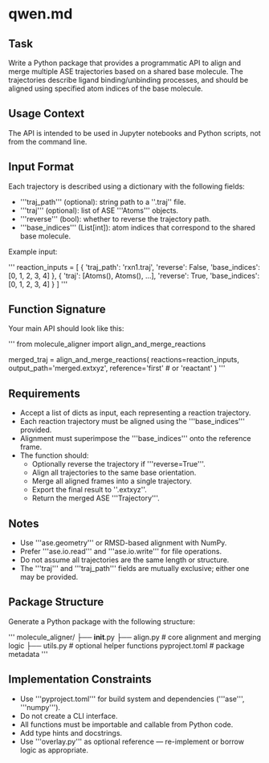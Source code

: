 # qwen.md

## Task

Write a Python package that provides a programmatic API to align and merge multiple ASE trajectories based on a shared base molecule. The trajectories describe ligand binding/unbinding processes, and should be aligned using specified atom indices of the base molecule.

## Usage Context

The API is intended to be used in Jupyter notebooks and Python scripts, not from the command line.

## Input Format

Each trajectory is described using a dictionary with the following fields:

- '''traj_path''' (optional): string path to a ''.traj'' file.
- '''traj''' (optional): list of ASE '''Atoms''' objects.
- '''reverse''' (bool): whether to reverse the trajectory path.
- '''base_indices''' (List[int]): atom indices that correspond to the shared base molecule.

Example input:

'''
reaction_inputs = [
    {
        'traj_path': 'rxn1.traj',
        'reverse': False,
        'base_indices': [0, 1, 2, 3, 4]
    },
    {
        'traj': [Atoms(), Atoms(), ...],
        'reverse': True,
        'base_indices': [0, 1, 2, 3, 4]
    }
]
'''

## Function Signature

Your main API should look like this:

'''
from molecule_aligner import align_and_merge_reactions

merged_traj = align_and_merge_reactions(
    reactions=reaction_inputs,
    output_path='merged.extxyz',
    reference='first'  # or 'reactant'
)
'''

## Requirements

- Accept a list of dicts as input, each representing a reaction trajectory.
- Each reaction trajectory must be aligned using the '''base_indices''' provided.
- Alignment must superimpose the '''base_indices''' onto the reference frame.
- The function should:
  - Optionally reverse the trajectory if '''reverse=True'''.
  - Align all trajectories to the same base orientation.
  - Merge all aligned frames into a single trajectory.
  - Export the final result to ''.extxyz''.
  - Return the merged ASE '''Trajectory'''.

## Notes

- Use '''ase.geometry''' or RMSD-based alignment with NumPy.
- Prefer '''ase.io.read''' and '''ase.io.write''' for file operations.
- Do not assume all trajectories are the same length or structure.
- The '''traj''' and '''traj_path''' fields are mutually exclusive; either one may be provided.

## Package Structure

Generate a Python package with the following structure:

'''
molecule_aligner/
├── __init__.py
├── align.py        # core alignment and merging logic
├── utils.py        # optional helper functions
pyproject.toml      # package metadata
'''

## Implementation Constraints

- Use '''pyproject.toml''' for build system and dependencies ('''ase''', '''numpy''').
- Do not create a CLI interface.
- All functions must be importable and callable from Python code.
- Add type hints and docstrings.
- Use '''overlay.py''' as optional reference — re-implement or borrow logic as appropriate.

